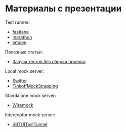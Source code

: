 # Материалы с презентации

Test runner:
- [fastlane](https://fastlane.tools/)
- [marathon](https://docs.marathonlabs.io/)
- [emcee](https://emceetool.io/)

Полезные статьи:
- [Запуск тестов без сборки проекта](https://habr.com/ru/companies/vivid_money/articles/649901/)
  
Local mock server:
- [Swifter](https://github.com/httpswift/swifter)
- [TinkoffMockStrapping](https://github.com/tinkoff-mobile-tech/TinkoffMockStrapping#tinkoffmockstrapping)

Standalone mock server:
- [Wiremock](https://wiremock.org/)

Interceptor mock server:
- [SBTUITestTunnel](https://github.com/Subito-it/SBTUITestTunnel)
